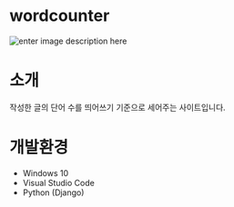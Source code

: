 # wordcounter
![enter image description here](https://picasaweb.google.com/118225894301560984705/6726808589251521681#6726808591093006674 "wordcount")


# 소개	
작성한 글의  단어 수를 띄어쓰기 기준으로 세어주는 사이트입니다.



# 개발환경

 - Windows 10
 - Visual Studio Code
 - Python (Django)
